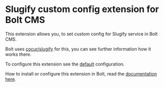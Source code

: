 # Slugify custom config extension for Bolt CMS

This extension allows you, to set custom config for Slugify service in Bolt CMS.

Bolt uses [cocur/slugify](https://github.com/cocur/slugify/tree/1.4) for this, you can see further information how it works there.

To configure this extension see the [default](https://github.com/ntomka/boltslugifyconfig/blob/master/config/config.yml.dist) configuration.

How to install or configure this extension in Bolt, read the [documentation here](https://docs.bolt.cm/3.0/extensions/introduction).
